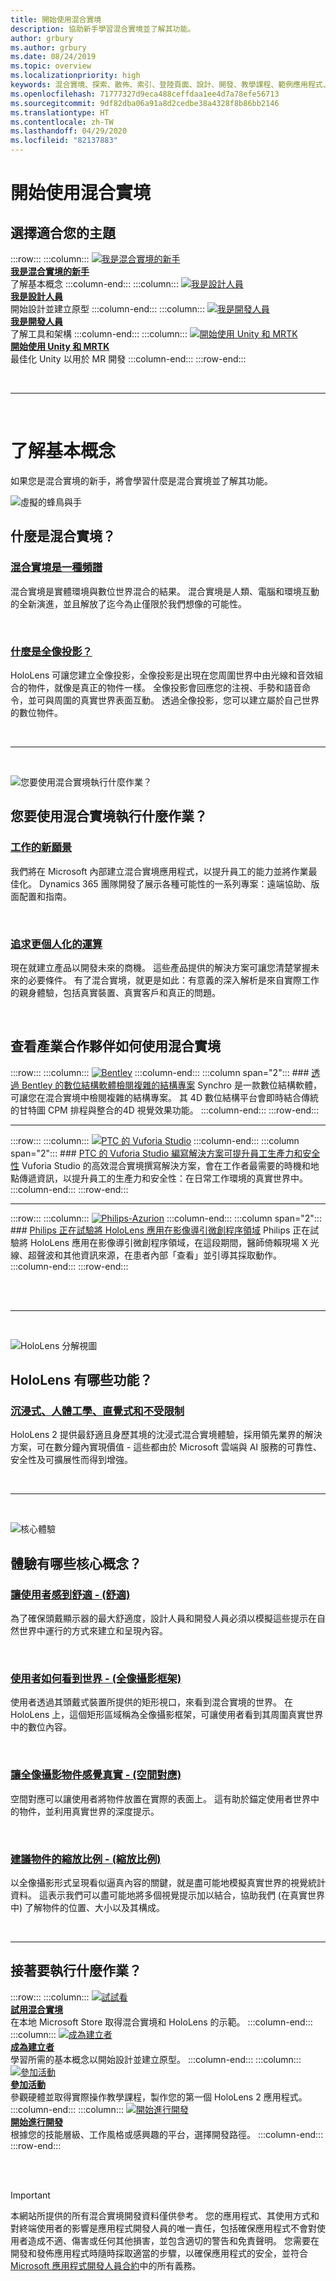```yaml
---
title: 開始使用混合實境
description: 協助新手學習混合實境並了解其功能。
author: grbury
ms.author: grbury
ms.date: 08/24/2019
ms.topic: overview
ms.localizationpriority: high
keywords: 混合實境、探索、散佈、索引、登陸頁面、設計、開發、教學課程、範例應用程式、基本概念、案例研究、資源、HoloLens 操作說明、開放原始碼專案
ms.openlocfilehash: 71777327d9eca488ceffdaa1ee4d7a78efe56713
ms.sourcegitcommit: 9df82dba06a91a8d2cedbe38a4328f8b86bb2146
ms.translationtype: HT
ms.contentlocale: zh-TW
ms.lasthandoff: 04/29/2020
ms.locfileid: "82137883"
---
```

# <a name="get-started-with-mixed-reality"></a>開始使用混合實境

## <a name="choose-your-track"></a>選擇適合您的主題


:::row:::
    :::column:::
       [![我是混合實境的新手](images/Tile-New.jpg)](index.md#understand-the-basics)<br>
        **[我是混合實境的新手](index.md#understand-the-basics)**<br>
        了解基本概念
    :::column-end:::
    :::column:::
       [![我是設計人員](images/Tile-Create.jpg)](design.md)<br>
        **[我是設計人員](design.md)**<br>
        開始設計並建立原型
    :::column-end:::
    :::column:::
       [![我是開發人員](images/Tile-Develop.jpg)](development.md)<br>
        **[我是開發人員](development.md)**<br>
        了解工具和架構
    :::column-end:::
    :::column:::
       [![開始使用 Unity 和 MRTK](images/Tile-JumpIn.jpg)](https://microsoft.github.io/MixedRealityToolkit-Unity/Documentation/GettingStartedWithTheMRTK.html)<br>
        **[開始使用 Unity 和 MRTK](https://microsoft.github.io/MixedRealityToolkit-Unity/Documentation/GettingStartedWithTheMRTK.html)**<br>
        最佳化 Unity 以用於 MR 開發
    :::column-end:::
:::row-end:::


<br>

---

<br>

# <a name="understand-the-basics"></a>了解基本概念

如果您是混合實境的新手，將會學習什麼是混合實境並了解其功能。


![虛擬的蜂鳥與手](images/01_MixedReality.png)

## <a name="what-is-mixed-reality"></a>什麼是混合實境？


### <a name="mixed-reality-is-a-spectrum"></a>[混合實境是一種頻譜](mixed-reality.md)
混合實境是實體環境與數位世界混合的結果。 混合實境是人類、電腦和環境互動的全新演進，並且解放了迄今為止僅限於我們想像的可能性。

<br>


### <a name="what-is-a-hologram"></a>[什麼是全像投影？](hologram.md)
HoloLens 可讓您建立全像投影，全像投影是出現在您周圍世界中由光線和音效組合的物件，就像是真正的物件一樣。 全像投影會回應您的注視、手勢和語音命令，並可與周圍的真實世界表面互動。 透過全像投影，您可以建立屬於自己世界的數位物件。

<br>


---

<br>

![您要使用混合實境執行什麼作業？](images/HLS19_remoteAssistHologram_001.jpg)

## <a name="what-can-you-do-with-mixed-reality"></a>您要使用混合實境執行什麼作業？

### <a name="a-new-vision-for-work"></a>[工作的新願景](https://dynamics.microsoft.com//mixed-reality/overview/)
我們將在 Microsoft 內部建立混合實境應用程式，以提升員工的能力並將作業最佳化。 Dynamics 365 團隊開發了展示各種可能性的一系列專案：遠端協助、版面配置和指南。

<br>

### <a name="the-pursuit-of-more-personal-computing"></a>[追求更個人化的運算](case-study-the-pursuit-of-more-personal-computing.md)
現在就建立產品以開發未來的商機。 這些產品提供的解決方案可讓您清楚掌握未來的必要條件。 有了混合實境，就更是如此：有意義的深入解析是來自實際工作的親身體驗，包括真實裝置、真實客戶和真正的問題。


<br>



## <a name="see-how-industry-partners-are-using-mixed-reality"></a>查看產業合作夥伴如何使用混合實境


:::row:::
    :::column:::
       [![Bentley](images/Bentley-Synchro1.jpg)](https://binged.it/31AR3kP)
    :::column-end:::
    :::column span="2":::
        ### <a name="view-complex-construction-projects-with-bentleys-digital-construction-software"></a>[透過 Bentley 的數位結構軟體檢閱複雜的結構專案](https://binged.it/31AR3kP)
        Synchro 是一款數位結構軟體，可讓您在混合實境中檢閱複雜的結構專案。 其 4D 數位結構平台會即時結合傳統的甘特圖 CPM 排程與整合的4D 視覺效果功能。
    :::column-end:::
:::row-end:::

---

:::row:::
    :::column:::
       [![PTC 的 Vuforia Studio](images/PTC-Vuforia-Studio1.jpg)](https://binged.it/31ARrjh)
    :::column-end:::
    :::column span="2":::
        ### <a name="ptcs-vuforia-studio-authoring-solution-promotes-workforce-productivity-and-safety"></a>[PTC 的 Vuforia Studio 編寫解決方案可提升員工生產力和安全性](https://binged.it/31ARrjh)
        Vuforia Studio 的高效混合實境撰寫解決方案，會在工作者最需要的時機和地點傳遞資訊，以提升員工的生產力和安全性：在日常工作環境的真實世界中。
    :::column-end:::
:::row-end:::

---

:::row:::
    :::column:::
       [![Philips-Azurion](images/Philips-Azurion1.jpg)](https://binged.it/31B1RiR)
    :::column-end:::
    :::column span="2":::
        ### <a name="philips-is-piloting-hololens-in-the-domain-of-image-guided-minimally-invasive-procedures"></a>[Philips 正在試驗將 HoloLens 應用在影像導引微創程序領域](https://binged.it/31B1RiR)
        Philips 正在試驗將 HoloLens 應用在影像導引微創程序領域，在這段期間，醫師倚賴現場 X 光線、超聲波和其他資訊來源，在患者內部「查看」並引導其採取動作。
    :::column-end:::
:::row-end:::

<br>

<br>

---

<br>

![HoloLens 分解視圖](images/HoloLens2_ExplodedView_8k.png)

## <a name="what-are-the-capabilities-of-hololens"></a>HoloLens 有哪些功能？

### <a name="immersive-ergonomic-instinctual-and-untethered"></a>[沉浸式、人體工學、直覺式和不受限制](https://www.microsoft.com//hololens/hardware)

HoloLens 2 提供最舒適且身歷其境的沈浸式混合實境體驗，採用領先業界的解決方案，可在數分鐘內實現價值 - 這些都由於 Microsoft 雲端與 AI 服務的可靠性、安全性及可擴展性而得到增強。

<br>

---

<br>

![核心體驗](images/text_in_unity_viewingangle.jpg)

## <a name="what-are-the-core-concepts-of-an-experience"></a>體驗有哪些核心概念？

### <a name="keep-the-user-comfortable---comfort"></a>[讓使用者感到舒適 - (舒適)](comfort.md)
為了確保頭戴顯示器的最大舒適度，設計人員和開發人員必須以模擬這些提示在自然世界中運行的方式來建立和呈現內容。

<br>

### <a name="how-the-user-sees-the-world---holographic-frame"></a>[使用者如何看到世界 - (全像攝影框架)](holographic-frame.md)
使用者透過其頭戴式裝置所提供的矩形視口，來看到混合實境的世界。 在 HoloLens 上，這個矩形區域稱為全像攝影框架，可讓使用者看到其周圍真實世界中的數位內容。

<br>

### <a name="making-holographic-objects-feel-real---spatial-mapping"></a>[讓全像攝影物件感覺真實 - (空間對應)](spatial-mapping.md)
空間對應可以讓使用者將物件放置在實際的表面上。 這有助於錨定使用者世界中的物件，並利用真實世界的深度提示。

<br>

### <a name="suggesting-the-scale-of-an-object---scale"></a>[建議物件的縮放比例 - (縮放比例)](scale.md)
以全像攝影形式呈現看似逼真內容的關鍵，就是盡可能地模擬真實世界的視覺統計資料。 這表示我們可以盡可能地將多個視覺提示加以結合，協助我們 (在真實世界中) 了解物件的位置、大小以及其構成。


<br>

---

## <a name="what-would-you-like-to-do-next"></a>接著要執行什麼作業？


:::row:::
    :::column:::
       [![試試看](images/icon-hololensuser.jpg)](https://www.microsoft.com//windows/windows-mixed-reality?icid=SSM_Search_Promo_XCat_WindowsMixedReality_CTA1#storelocator)<br>
        **[試用混合實境](https://www.microsoft.com//windows/windows-mixed-reality?icid=SSM_Search_Promo_XCat_WindowsMixedReality_CTA1#storelocator)**<br>
        在本地 Microsoft Store 取得混合實境和 HoloLens 的示範。 
    :::column-end:::
    :::column:::
        [![成為建立者](images/icon-design.jpg)](design.md)<br>
        **[成為建立者](design.md)**<br>
        學習所需的基本概念以開始設計並建立原型。
    :::column-end:::
    :::column:::
        [![參加活動](images/icon-calendar.jpg)](sf-academy-events.md)<br>
        **[參加活動](sf-academy-events.md)**<br>
        參觀硬體並取得實際操作教學課程，製作您的第一個 HoloLens 2 應用程式。
    :::column-end:::
    :::column:::
        [![開始進行開發](images/icon-developer.jpg)](development.md)<br>
        **[開始進行開發](development.md)**<br>
        根據您的技能層級、工作風格或感興趣的平台，選擇開發路徑。
    :::column-end:::
:::row-end:::


<br>

<br>



>[!IMPORTANT]
>本網站所提供的所有混合實境開發資料僅供參考。 您的應用程式、其使用方式和對終端使用者的影響是應用程式開發人員的唯一責任，包括確保應用程式不會對使用者造成不適、傷害或任何其他損害，並包含適切的警告和免責聲明。 您需要在開發和發佈應用程式時隨時採取適當的步驟，以確保應用程式的安全，並符合 [Microsoft 應用程式開發人員合約](https://docs.microsoft.com/legal/windows/agreements/app-developer-agreement)中的所有義務。 
